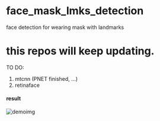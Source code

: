 # face_mask_lmks_detection
face detection for wearing mask with landmarks

# this repos will keep updating.
TO DO:
1. mtcnn (PNET finished, ...)
2. retinaface



#### result
![demoimg](https://github.com/nypzxy/face_mask_lmks_detection/tree/master/RetinaFace/result.jpg)
